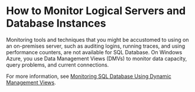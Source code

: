 <properties linkid="manage-services-how-to-monitor-a-sqldb" urlDisplayName="How to monitor" pageTitle="How to monitor a SQL Database - Windows Azure service management" title="How to monitor a SQL Database - Windows Azure service management" metaKeywords="" Description="Learn how to monitor a SQL Database using the Windows Azure Management Portal." metaCanonical="" disqusComments="1" umbracoNaviHide="0" />



<h1 id="monitor">How to Monitor Logical Servers and Database Instances</h1>

Monitoring tools and techniques that you might be accustomed to using on an on-premises server, such as auditing logins, running traces, and using performance counters, are not available for SQL Database. On Windows Azure, you use Data Management Views (DMVs) to monitor data capacity, query problems, and current connections. 

For more information, see [Monitoring SQL Database Using Dynamic Management Views][].

[Monitoring SQL Database Using Dynamic Management Views]: http://msdn.microsoft.com/en-us/library/windowsazure/ff394114.aspx